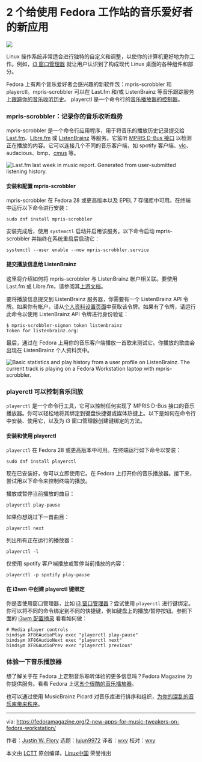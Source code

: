 [#]: collector: (lujun9972)
[#]: translator: (wxy)
[#]: reviewer: (wxy)
[#]: publisher: (wxy)
[#]: url: (https://linux.cn/article-10841-1.html)
[#]: subject: (2 new apps for music tweakers on Fedora Workstation)
[#]: via: (https://fedoramagazine.org/2-new-apps-for-music-tweakers-on-fedora-workstation/)
[#]: author: (Justin W. Flory https://fedoramagazine.org/author/jflory7/)

2 个给使用 Fedora 工作站的音乐爱好者的新应用
======

![][1]

Linux 操作系统非常适合进行独特的自定义和调整，以使你的计算机更好地为你工作。例如，[i3 窗口管理器][2] 就让用户认识到了构成现代 Linux 桌面的各种组件和部分。

Fedora 上有两个音乐爱好者会感兴趣的新软件包：mpris-scrobbler 和 playerctl。mpris-scrobbler 可以在 Last.fm 和/或 ListenBrainz 等音乐跟踪服务上[跟踪你的音乐收听历史][3]。 playerctl 是一个命令行的[音乐播放器的控制器][4]。

### mpris-scrobbler：记录你的音乐收听趋势

mpris-scrobbler 是一个命令行应用程序，用于将音乐的播放历史记录提交给 [Last.fm][5]、[Libre.fm][6] 或 [ListenBrainz][7] 等服务。它监听 [MPRIS D-Bus 接口][8] 以检测正在播放的内容。它可以连接几个不同的音乐客户端，如 spotify 客户端、[vlc][9]、audacious、bmp、[cmus][10] 等。

![Last.fm last week in music report. Generated from user-submitted listening history.][11]

#### 安装和配置 mpris-scrobbler

mpris-scrobbler 在 Fedora 28 或更高版本以及 EPEL 7 存储库中可用。在终端中运行以下命令进行安装：

```
sudo dnf install mpris-scrobbler
```

安装完成后，使用 `systemctl` 启动并启用该服务。以下命令启动 mpris-scrobbler 并始终在系统重启后启动它：

```
systemctl --user enable --now mpris-scrobbler.service
```

####  提交播放信息给 ListenBrainz

这里将介绍如何将 mpris-scrobbler 与 ListenBrainz 帐户相关联。要使用 Last.fm 或 Libre.fm，请参阅其[上游文档][12]。

要将播放信息提交到 ListenBrainz 服务器，你需要有一个 ListenBrainz API 令牌。如果你有帐户，请从[个人资料设置页面][13]中获取该令牌。如果有了令牌，请运行此命令以使用 ListenBrainz API 令牌进行身份验证：

```
$ mpris-scrobbler-signon token listenbrainz
Token for listenbrainz.org:
```

最后，通过在 Fedora 上用你的音乐客户端播放一首歌来测试它。你播放的歌曲会出现在 ListenBrainz 个人资料页中。

![Basic statistics and play history from a user profile on ListenBrainz. The current track is playing on a Fedora Workstation laptop with mpris-scrobbler.][14]

### playerctl 可以控制音乐回放

`playerctl` 是一个命令行工具，它可以控制任何实现了 MPRIS D-Bus 接口的音乐播放器。你可以轻松地将其绑定到键盘快捷键或媒体热键上。以下是如何在命令行中安装、使用它，以及为 i3 窗口管理器创建键绑定的方法。

#### 安装和使用 playerctl

`playerctl` 在 Fedora 28 或更高版本中可用。在终端运行如下命令以安装：

```
sudo dnf install playerctl
```

现在已安装好，你可以立即使用它。在 Fedora 上打开你的音乐播放器。接下来，尝试用以下命令来控制终端的播放。

播放或暂停当前播放的曲目：

```
playerctl play-pause
```

如果你想跳过下一首曲目：

```
playerctl next
```

列出所有正在运行的播放器：

```
playerctl -l
```

仅使用 spotify 客户端播放或暂停当前播放的内容：

```
playerctl -p spotify play-pause
```

#### 在 i3wm 中创建 playerctl 键绑定

你是否使用窗口管理器，比如 [i3 窗口管理器][2]？尝试使用 `playerctl` 进行键绑定。你可以将不同的命令绑定到不同的快捷键，例如键盘上的播放/暂停按钮。参照下面的 [i3wm 配置摘录][15] 看看如何做：

```
# Media player controls
bindsym XF86AudioPlay exec "playerctl play-pause"
bindsym XF86AudioNext exec "playerctl next"
bindsym XF86AudioPrev exec "playerctl previous"
```

### 体验一下音乐播放器

想了解关于在 Fedora 上定制音乐聆听体验的更多信息吗？Fedora Magazine 为你提供服务。看看 Fedora 上这[五个很酷的音乐播放器][16]。

也可以通过使用 MusicBrainz Picard 对音乐库进行排序和组织，[为你的混乱的音乐库带来秩序][17]。

--------------------------------------------------------------------------------

via: https://fedoramagazine.org/2-new-apps-for-music-tweakers-on-fedora-workstation/

作者：[Justin W. Flory][a]
选题：[lujun9972][b]
译者：[wxy](https://github.com/wxy)
校对：[wxy](https://github.com/wxy)

本文由 [LCTT](https://github.com/LCTT/TranslateProject) 原创编译，[Linux中国](https://linux.cn/) 荣誉推出

[a]: https://fedoramagazine.org/author/jflory7/
[b]: https://github.com/lujun9972
[1]: https://fedoramagazine.org/wp-content/uploads/2019/04/2-music-tweak-apps-816x345.jpg
[2]: https://fedoramagazine.org/getting-started-i3-window-manager/
[3]: https://github.com/mariusor/mpris-scrobbler
[4]: https://github.com/acrisci/playerctl
[5]: https://www.last.fm/
[6]: https://libre.fm/
[7]: https://listenbrainz.org/
[8]: https://specifications.freedesktop.org/mpris-spec/latest/
[9]: https://www.videolan.org/vlc/
[10]: https://cmus.github.io/
[11]: https://fedoramagazine.org/wp-content/uploads/2019/02/Screenshot_2019-04-13-jflory7%E2%80%99s-week-in-music2-1024x500.png
[12]: https://github.com/mariusor/mpris-scrobbler#authenticate-to-the-service
[13]: https://listenbrainz.org/profile/
[14]: https://fedoramagazine.org/wp-content/uploads/2019/04/Screenshot_2019-04-13-User-jflory-ListenBrainz.png
[15]: https://github.com/jwflory/swiss-army/blob/ba6ac0c71855e33e3caa1ee1fe51c05d2df0529d/roles/apps/i3wm/files/config#L207-L210
[16]: https://fedoramagazine.org/5-cool-music-player-apps/
[17]: https://fedoramagazine.org/picard-brings-order-music-library/
[18]: https://unsplash.com/photos/Qrspubmx6kE?utm_source=unsplash&utm_medium=referral&utm_content=creditCopyText
[19]: https://unsplash.com/search/photos/music?utm_source=unsplash&utm_medium=referral&utm_content=creditCopyText
